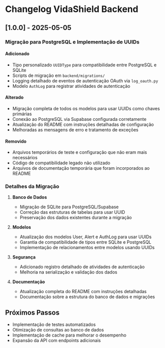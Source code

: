 # Changelog VidaShield Backend

## [1.0.0] - 2025-05-05

### Migração para PostgreSQL e Implementação de UUIDs

#### Adicionado
- Tipo personalizado `UUIDType` para compatibilidade entre PostgreSQL e SQLite
- Scripts de migração em `backend/migrations/`
- Logging detalhado de eventos de autenticação OAuth via `log_oauth.py`
- Modelo `AuthLog` para registrar atividades de autenticação

#### Alterado
- Migração completa de todos os modelos para usar UUIDs como chaves primárias
- Conexão ao PostgreSQL via Supabase configurada corretamente
- Atualização do README com instruções detalhadas de configuração
- Melhoradas as mensagens de erro e tratamento de exceções

#### Removido
- Arquivos temporários de teste e configuração que não eram mais necessários
- Código de compatibilidade legado não utilizado
- Arquivos de documentação temporária que foram incorporados ao README

### Detalhes da Migração

1. **Banco de Dados**
   - Migração de SQLite para PostgreSQL/Supabase
   - Correção das estruturas de tabelas para usar UUID
   - Preservação dos dados existentes durante a migração

2. **Modelos**
   - Atualização dos modelos User, Alert e AuthLog para usar UUIDs
   - Garantia de compatibilidade de tipos entre SQLite e PostgreSQL
   - Implementação de relacionamentos entre modelos usando UUIDs

3. **Segurança**
   - Adicionado registro detalhado de atividades de autenticação
   - Melhoria na serialização e validação dos dados

4. **Documentação**
   - Atualização completa do README com instruções detalhadas
   - Documentação sobre a estrutura do banco de dados e migrações

## Próximos Passos

- Implementação de testes automatizados
- Otimização de consultas ao banco de dados
- Implementação de cache para melhorar o desempenho
- Expansão da API com endpoints adicionais 